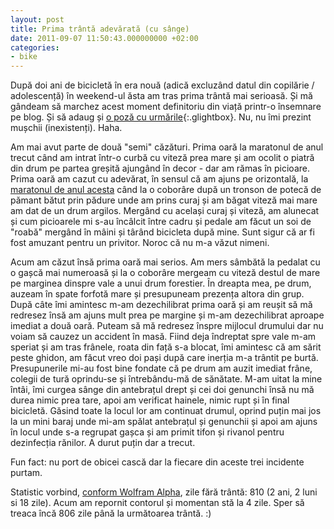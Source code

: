 ```yaml
---
layout: post
title: Prima trântă adevărată (cu sânge)
date: 2011-09-07 11:50:43.000000000 +02:00
categories:
- bike
---
```

După doi ani de bicicletă în era nouă (adică excluzând datul din copilărie / adolescență) în weekend-ul ăsta am tras prima trântă mai serioasă. Și mă gândeam să marchez acest moment definitoriu din viață printr-o însemnare pe blog. Și să adaug și [o poză cu urmările](https://content.rusiczki.net/2011/09/2011-09-05-14.30.23.jpg){:.glightbox}. Nu, nu îmi prezint mușchii (inexistenți). Haha.

Am mai avut parte de două "semi" căzături. Prima oară la maratonul de anul trecut când am intrat într-o curbă cu viteză prea mare și am ocolit o piatră din drum pe partea greșită ajungând în decor - dar am rămas în picioare. Prima oară am cazut cu adevărat, în sensul că am ajuns pe orizontală, la [maratonul de anul acesta](http://www.rusiczki.net/2011/07/06/maratoneala) când la o coborâre după un tronson de potecă de pămant bătut prin pădure unde am prins curaj și am băgat viteză mai mare am dat de un drum argilos. Mergând cu același curaj și viteză, am alunecat și cum picioarele mi s-au încâlcit între cadru și pedale am făcut un soi de "roabă" mergând în mâini și târând bicicleta după mine. Sunt sigur că ar fi fost amuzant pentru un privitor. Noroc că nu m-a văzut nimeni.

Acum am căzut însă prima oară mai serios. Am mers sâmbătă la pedalat cu o gașcă mai numeroasă și la o coborâre mergeam cu viteză destul de mare pe marginea dinspre vale a unui drum forestier. În dreapta mea, pe drum, auzeam în spate forfotă mare și presupuneam prezența altora din grup. După câte îmi amintesc m-am dezechilibrat prima oară și am reușit să mă redresez însă am ajuns mult prea pe margine și m-am dezechilibrat aproape imediat a două oară. Puteam să mă redresez înspre mijlocul drumului dar nu voiam să cauzez un accident în masă. Fiind deja îndreptat spre vale m-am speriat și am tras frânele, roata din față s-a blocat, îmi amintesc că am sărit peste ghidon, am făcut vreo doi pași după care inerția m-a trântit pe burtă. Presupunerile mi-au fost bine fondate că pe drum am auzit imediat frâne, colegii de tură oprindu-se și întrebându-mă de sănătate. M-am uitat la mine întâi, îmi curgea sânge din antebrațul drept și cei doi genunchi însă nu mă durea nimic prea tare, apoi am verificat hainele, nimic rupt și în final bicicletă. Găsind toate la locul lor am continuat drumul, oprind puțin mai jos la un mini baraj unde mi-am spălat antebrațul și genunchii și apoi am ajuns în locul unde s-a regrupat gașca și am primit tifon și rivanol pentru dezinfecția rănilor. A durut puțin dar a trecut.

Fun fact: nu port de obicei cască dar la fiecare din aceste trei incidente purtam.

Statistic vorbind, [conform Wolfram Alpha](http://www.wolframalpha.com/input/?i=september+3%2C+2011+-+june+15%2C+2009), zile fără trântă: 810 (2 ani, 2 luni si 18 zile). Acum am repornit contorul și momentan stă la 4 zile. Sper să treaca încă 806 zile până la următoarea trântă. :)
